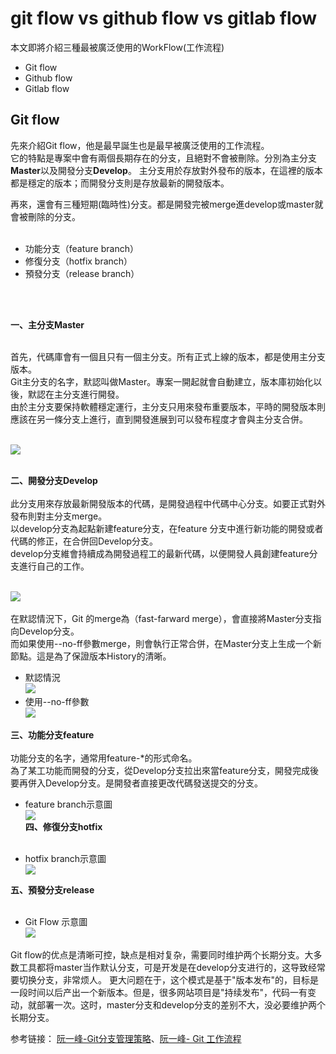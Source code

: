 # git flow vs github flow vs gitlab flow
本文即將介紹三種最被廣泛使用的WorkFlow(工作流程)


* Git flow
* Github flow
* Gitlab flow



## Git flow
先來介紹Git flow，他是最早誕生也是最早被廣泛使用的工作流程。<br>
它的特點是專案中會有兩個長期存在的分支，且絕對不會被刪除。分別為主分支**Master**以及開發分支**Develop**。
主分支用於存放對外發布的版本，在這裡的版本都是穩定的版本；而開發分支則是存放最新的開發版本。<br>

再來，還會有三種短期(臨時性)分支。都是開發完被merge進develop或master就會被刪除的分支。<br><br>

* 功能分支（feature branch）
* 修復分支（hotfix branch）
* 預發分支（release branch）

<br><br>

**一、主分支Master**<br><br>

首先，代碼庫會有一個且只有一個主分支。所有正式上線的版本，都是使用主分支版本。<br>
Git主分支的名字，默認叫做Master。專案一開起就會自動建立，版本庫初始化以後，默認在主分支進行開發。<br>
由於主分支要保持軟體穩定運行，主分支只用來發布重要版本，平時的開發版本則應該在另一條分支上進行，直到開發進展到可以發布程度才會與主分支合併。<br><br>

![](https://imgur.com/rw5NlMY.png)<br><br>

**二、開發分支Develop**<br><br>
此分支用來存放最新開發版本的代碼，是開發過程中代碼中心分支。如要正式對外發布則對主分支merge。<br>
以develop分支為起點新建feature分支，在feature 分支中進行新功能的開發或者代碼的修正，在合併回Develop分支。<br>
develop分支維會持續成為開發過程工的最新代碼，以便開發人員創建feature分支進行自己的工作。<br><br>

![](https://imgur.com/CSSYqJz.png)<br><br>
在默認情況下，Git 的merge為（fast-farward merge），會直接將Master分支指向Develop分支。<br>
而如果使用--no-ff參數merge，則會執行正常合併，在Master分支上生成一个新節點。這是為了保證版本History的清晰。<br>

* 默認情況<br>
![](https://imgur.com/nALludX.png)<br>
* 使用--no-ff參數<br>
![](https://imgur.com/FUG9L1a.png)<br>

**三、功能分支feature**<br><br>
功能分支的名字，通常用feature-\*的形式命名。<br>
為了某工功能而開發的分支，從Develop分支拉出來當feature分支，開發完成後要再併入Develop分支。是開發者直接更改代碼發送提交的分支。<br>


* feature branch示意圖<br>
![](https://imgur.com/O6E22LL.jpg)<br>
**四、修復分支hotfix**<br><br>

* hotfix branch示意圖<br>
![](https://imgur.com/CYHQiTX.jpg)<br>

**五、預發分支release**<br><br>





* Git Flow 示意圖<br>
![](https://imgur.com/yjhAIgK.jpg)<br>


Git flow的优点是清晰可控，缺点是相对复杂，需要同时维护两个长期分支。大多数工具都将master当作默认分支，可是开发是在develop分支进行的，这导致经常要切换分支，非常烦人。
更大问题在于，这个模式是基于"版本发布"的，目标是一段时间以后产出一个新版本。但是，很多网站项目是"持续发布"，代码一有变动，就部署一次。这时，master分支和develop分支的差别不大，没必要维护两个长期分支。

参考链接：
<a href="http://www.ruanyifeng.com/blog/2012/07/git.html">阮一峰-Git分支管理策略</a>、<a href="http://www.ruanyifeng.com/blog/2015/12/git-workflow.html">阮一峰- Git 工作流程</a>
